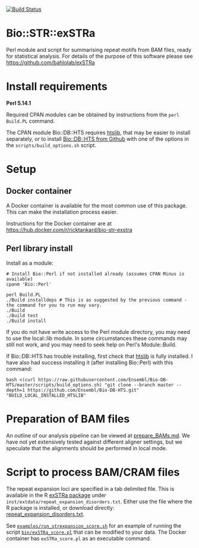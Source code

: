 [![Build Status](https://travis-ci.org/bahlolab/Bio-STR-exSTRa.svg?branch=master)](https://travis-ci.org/bahlolab/Bio-STR-exSTRa)

# Bio::STR::exSTRa

Perl module and script for summarising repeat motifs from BAM files, ready for statistical analysis.
For details of the purpose of this software please see https://github.com/bahlolab/exSTRa

# Install requirements

**Perl 5.14.1**

Required CPAN modules can be obtained by instructions from the `perl Build.PL` command. 

The CPAN module Bio::DB::HTS requires [htslib](https://github.com/samtools/htslib), that may be easier to install separately, or to install [Bio::DB::HTS from Github](https://github.com/Ensembl/Bio-DB-HTS) with one of the options in the `scripts/build_options.sh` script. 

# Setup 

## Docker container

A Docker container is available for the most common use of this package. 
This can make the installation process easier. 

Instructions for the Docker container are at
https://hub.docker.com/r/ricktankard/bio-str-exstra

## Perl library install

Install as a module:

    # Install Bio::Perl if not installed already (assumes CPAN Minus is available)
    cpanm 'Bio::Perl'

    perl Build.PL
    ./Build installdeps # This is as suggested by the previous command - the command for you to run may vary.
    ./Build
    ./Build test
    ./Build install

If you do not have write access to the Perl module directory, you may need to use the local::lib module. 
In some circumstances these commands may still not work, and you may need to seek help on Perl's Module::Build. 

If Bio::DB::HTS has trouble installing, first check that [htslib](https://github.com/samtools/htslib) is fully installed. 
I have also had success installing it (after installing Bio::Perl) with this command:

    bash <(curl https://raw.githubusercontent.com/Ensembl/Bio-DB-HTS/master/scripts/build_options.sh) "git clone --branch master --depth=1 https://github.com/Ensembl/Bio-DB-HTS.git" "BUILD_LOCAL_INSTALLED_HTSLIB"

# Preparation of BAM files

An outline of our analysis pipeline can be viewed at [prepare_BAMs.md](prepare_BAMs.md). 
We have not yet extensively tested against different aligner settings, but we speculate that the alignments should be performed in local mode. 

# Script to process BAM/CRAM files

The repeat expansion loci are specified in a tab delimited file. 
This is available in the R [exSTRa package](https://github.com/bahlolab/exSTRa) under `inst/extdata/repeat_expansion_disorders.txt`.
Either use the file where the R package is installed, or download directly: [repeat_expansion_disorders.txt](https://raw.githubusercontent.com/bahlolab/exSTRa/master/inst/extdata/repeat_expansion_disorders.txt).

See [`examples/run_strexpansion_score.sh`](examples/run_strexpansion_score.sh) for an example of running the script [`bin/exSTRa_score.pl`](bin/exSTRa_score.pl) that can be modified to your data. 
The Docker container has `exSTRa_score.pl` as an executable command. 
